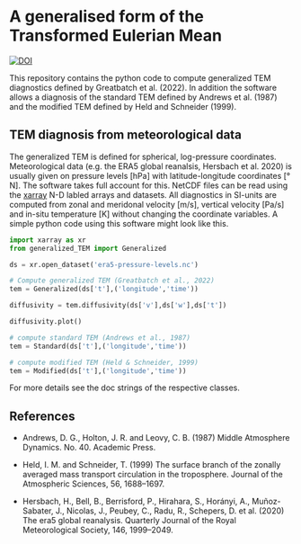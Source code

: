 # A generalised form of the Transformed Eulerian Mean

[![DOI](https://zenodo.org/badge/548557109.svg)](https://zenodo.org/badge/latestdoi/548557109)

This repository contains the python code to compute generalized TEM diagnostics defined by Greatbatch et al. (2022). In addition the software allows a diagnosis of the standard TEM defined by Andrews et al. (1987) and the modified TEM defined by Held and Schneider (1999).

## TEM diagnosis from meteorological data

The generalized TEM is defined for spherical, log-pressure coordinates. Meteorological data (e.g. the ERA5 global reanalsis, Hersbach et al. 2020) is usually given on pressure levels \[hPa\] with latitude-longitude coordinates \[° N\]. The software takes full account for this. NetCDF files can be read using the [xarray](https://docs.xarray.dev/en/stable/) N-D labled arrays and datasets. All diagnostics in SI-units are computed from zonal and meridonal velocity \[m/s\], vertical velocity \[Pa/s\] and in-situ temperature [K] without changing the coordinate variables. A simple python code using this software might look like this.


```python
import xarray as xr 
from generalized_TEM import Generalized

ds = xr.open_dataset('era5-pressure-levels.nc')

# Compute generalized TEM (Greatbatch et al., 2022)
tem = Generalized(ds['t'],('longitude','time'))

diffusivity = tem.diffusivity(ds['v'],ds['w'],ds['t'])

diffusivity.plot()

# compute standard TEM (Andrews et al., 1987)
tem = Standard(ds['t'],('longitude','time'))

# compute modified TEM (Held & Schneider, 1999)
tem = Modified(ds['t'],('longitude','time'))
```

For more details see the doc strings of the respective classes.

## References

- Andrews, D. G., Holton, J. R. and Leovy, C. B. (1987) Middle Atmosphere Dynamics. No. 40. Academic Press.

- Held, I. M. and Schneider, T. (1999) The surface branch of the zonally averaged mass transport circulation in the troposphere. Journal of the Atmospheric Sciences, 56, 1688–1697.

- Hersbach, H., Bell, B., Berrisford, P., Hirahara, S., Horányi, A., Muñoz-Sabater, J., Nicolas, J., Peubey, C., Radu, R., Schepers, D. et al. (2020) The era5 global reanalysis. Quarterly Journal of the Royal Meteorological Society, 146, 1999–2049.
